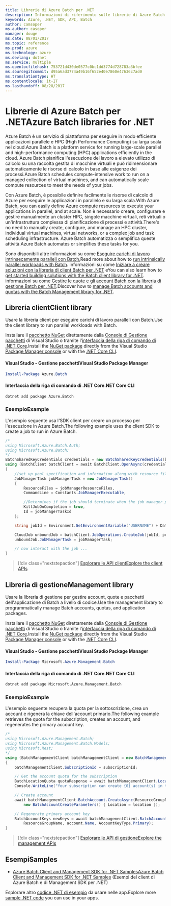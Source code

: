 ```yaml
---
title: Librerie di Azure Batch per .NET
description: Informazioni di riferimento sulle librerie di Azure Batch per .NET
keywords: Azure, .NET, SDK, API, Batch
author: camsoper
ms.author: casoper
manager: douge
ms.date: 08/01/2017
ms.topic: reference
ms.prod: azure
ms.technology: azure
ms.devlang: dotnet
ms.service: multiple
ms.openlocfilehash: 753721d430de0577c0bc1dd3774d728783a3bfee
ms.sourcegitcommit: d95a6ad3774a49b16f652e40e7860e47636c7ad0
ms.translationtype: HT
ms.contentlocale: it-IT
ms.lasthandoff: 08/28/2017
---
```

# <a name="azure-batch-libraries-for-net"></a><span data-ttu-id="3a737-104">Librerie di Azure Batch per .NET</span><span class="sxs-lookup"><span data-stu-id="3a737-104">Azure Batch libraries for .NET</span></span>

<span data-ttu-id="3a737-105">Azure Batch è un servizio di piattaforma per eseguire in modo efficiente applicazioni parallele e HPC (High Performance Computing) su larga scala nel cloud.</span><span class="sxs-lookup"><span data-stu-id="3a737-105">Azure Batch is a platform service for running large-scale parallel and high-performance computing (HPC) applications efficiently in the cloud.</span></span> <span data-ttu-id="3a737-106">Azure Batch pianifica l'esecuzione del lavoro a elevato utilizzo di calcolo su una raccolta gestita di macchine virtuali e può ridimensionare automaticamente le risorse di calcolo in base alle esigenze dei processi.</span><span class="sxs-lookup"><span data-stu-id="3a737-106">Azure Batch schedules compute-intensive work to run on a managed collection of virtual machines, and can automatically scale compute resources to meet the needs of your jobs.</span></span>

<span data-ttu-id="3a737-107">Con Azure Batch, è possibile definire facilmente le risorse di calcolo di Azure per eseguire le applicazioni in parallelo e su larga scala.</span><span class="sxs-lookup"><span data-stu-id="3a737-107">With Azure Batch, you can easily define Azure compute resources to execute your applications in parallel, and at scale.</span></span> <span data-ttu-id="3a737-108">Non è necessario creare, configurare e gestire manualmente un cluster HPC, singole macchine virtuali, reti virtuali o un'infrastruttura complessa di pianificazione di processi e attività.</span><span class="sxs-lookup"><span data-stu-id="3a737-108">There's no need to manually create, configure, and manage an HPC cluster, individual virtual machines, virtual networks, or a complex job and task scheduling infrastructure.</span></span> <span data-ttu-id="3a737-109">Azure Batch automatizza o semplifica queste attività.</span><span class="sxs-lookup"><span data-stu-id="3a737-109">Azure Batch automates or simplifies these tasks for you.</span></span>

<span data-ttu-id="3a737-110">Sono disponibili altre informazioni su come [Eseguire carichi di lavoro intrinsecamente paralleli con Batch](/azure/batch/batch-technical-overview),</span><span class="sxs-lookup"><span data-stu-id="3a737-110">Read more about how to [run intrinsically parallel workloads with Batch](/azure/batch/batch-technical-overview).</span></span> <span data-ttu-id="3a737-111">informazioni su come [Iniziare a creare soluzioni con la libreria di client Batch per .NET](/azure/batch/batch-dotnet-get-started) e</span><span class="sxs-lookup"><span data-stu-id="3a737-111">You can also learn how to [get started building solutions with the Batch client library for .NET](/azure/batch/batch-dotnet-get-started).</span></span> <span data-ttu-id="3a737-112">informazioni su come [Gestire le quote e gli account Batch con la libreria di gestione Batch per .NET](/azure/batch/batch-management-dotnet).</span><span class="sxs-lookup"><span data-stu-id="3a737-112">Discover how to [manage Batch accounts and quotas with the Batch Management library for .NET](/azure/batch/batch-management-dotnet).</span></span>

## <a name="client-library"></a><span data-ttu-id="3a737-113">Libreria client</span><span class="sxs-lookup"><span data-stu-id="3a737-113">Client library</span></span>

<span data-ttu-id="3a737-114">Usare la libreria client per eseguire carichi di lavoro paralleli con Batch.</span><span class="sxs-lookup"><span data-stu-id="3a737-114">Use the client library to run parallel workloads with Batch.</span></span>

<span data-ttu-id="3a737-115">Installare il [pacchetto NuGet](https://www.nuget.org/packages/Azure.Batch) direttamente dalla [Console di Gestione pacchetti][PackageManager] di Visual Studio o tramite l'[interfaccia della riga di comando di .NET Core][DotNetCLI].</span><span class="sxs-lookup"><span data-stu-id="3a737-115">Install the [NuGet package](https://www.nuget.org/packages/Azure.Batch) directly from the Visual Studio [Package Manager console][PackageManager] or with the [.NET Core CLI][DotNetCLI].</span></span>

#### <a name="visual-studio-package-manager"></a><span data-ttu-id="3a737-116">Visual Studio - Gestione pacchetti</span><span class="sxs-lookup"><span data-stu-id="3a737-116">Visual Studio Package Manager</span></span>

```powershell
Install-Package Azure.Batch
```

#### <a name="net-core-cli"></a><span data-ttu-id="3a737-117">Interfaccia della riga di comando di .NET Core</span><span class="sxs-lookup"><span data-stu-id="3a737-117">.NET Core CLI</span></span>

```bash
dotnet add package Azure.Batch
```

### <a name="example"></a><span data-ttu-id="3a737-118">Esempio</span><span class="sxs-lookup"><span data-stu-id="3a737-118">Example</span></span>

<span data-ttu-id="3a737-119">L'esempio seguente usa l'SDK client per creare un processo per l'esecuzione in Azure Batch.</span><span class="sxs-lookup"><span data-stu-id="3a737-119">The following example uses the client SDK to create a job to run in Azure Batch.</span></span>

```csharp
/*
using Microsoft.Azure.Batch.Auth;
using Microsoft.Azure.Batch;
*/
BatchSharedKeyCredentials credentials = new BatchSharedKeyCredentials(batchUrl, accountName, accountKey);
using (BatchClient batchClient = await BatchClient.OpenAsync(credentials))
{
    //set up pool specification and information along with resource files here
    JobManagerTask jobManagerTask = new JobManagerTask()
    {
        ResourceFiles = jobManagerResourceFiles,
        CommandLine = Constants.JobManagerExecutable,

        //Determines if the job should terminate when the job manager process exits.
        KillJobOnCompletion = true,
        Id = jobManagerTaskId
    };

    string jobId = Environment.GetEnvironmentVariable("USERNAME") + DateTime.UtcNow.ToString("yyyyMMdd-HHmmss");

    CloudJob unboundJob = batchClient.JobOperations.CreateJob(jobId, poolInformation);
    unboundJob.JobManagerTask = jobManagerTask;

    // now interact with the job ...
}
```

> [!div class="nextstepaction"]
> [<span data-ttu-id="3a737-120">Esplorare le API client</span><span class="sxs-lookup"><span data-stu-id="3a737-120">Explore the client APIs</span></span>](/dotnet/api/overview/azure/batch/client)

## <a name="management-library"></a><span data-ttu-id="3a737-121">Libreria di gestione</span><span class="sxs-lookup"><span data-stu-id="3a737-121">Management library</span></span>

<span data-ttu-id="3a737-122">Usare la libreria di gestione per gestire account, quote e pacchetti dell'applicazione di Batch a livello di codice.</span><span class="sxs-lookup"><span data-stu-id="3a737-122">Use the management library to programmatically manage Batch accounts, quotas, and application packages.</span></span>

<span data-ttu-id="3a737-123">Installare il [pacchetto NuGet](https://www.nuget.org/packages/Microsoft.Azure.Management.Batch) direttamente dalla [Console di Gestione pacchetti][PackageManager] di Visual Studio o tramite l'[interfaccia della riga di comando di .NET Core][DotNetCLI].</span><span class="sxs-lookup"><span data-stu-id="3a737-123">Install the [NuGet package](https://www.nuget.org/packages/Microsoft.Azure.Management.Batch) directly from the Visual Studio [Package Manager console][PackageManager] or with the [.NET Core CLI][DotNetCLI].</span></span>

#### <a name="visual-studio-package-manager"></a><span data-ttu-id="3a737-124">Visual Studio - Gestione pacchetti</span><span class="sxs-lookup"><span data-stu-id="3a737-124">Visual Studio Package Manager</span></span>

```powershell
Install-Package Microsoft.Azure.Management.Batch
```

#### <a name="net-core-cli"></a><span data-ttu-id="3a737-125">Interfaccia della riga di comando di .NET Core</span><span class="sxs-lookup"><span data-stu-id="3a737-125">.NET Core CLI</span></span>

```bash
dotnet add package Microsoft.Azure.Management.Batch
```

### <a name="example"></a><span data-ttu-id="3a737-126">Esempio</span><span class="sxs-lookup"><span data-stu-id="3a737-126">Example</span></span>

<span data-ttu-id="3a737-127">L'esempio seguente recupera la quota per la sottoscrizione, crea un account e rigenera la chiave dell'account primario.</span><span class="sxs-lookup"><span data-stu-id="3a737-127">The following example retrieves the quota for the subscription, creates an account, and regenerates the primary account key.</span></span>

```csharp
/*
using Microsoft.Azure.Management.Batch;
using Microsoft.Azure.Management.Batch.Models;
using Microsoft.Rest;
*/
using (BatchManagementClient batchManagementClient = new BatchManagementClient(new TokenCredentials(accessToken)))
{
    batchManagementClient.SubscriptionId = subscriptionId;

    // Get the account quota for the subscription
    BatchLocationQuota quotaResponse = await batchManagementClient.Location.GetQuotasAsync(location);
    Console.WriteLine("Your subscription can create {0} account(s) in the {1} region.", quotaResponse.AccountQuota, location);

    // Create account
    await batchManagementClient.BatchAccount.CreateAsync(ResourceGroupName, accountName, 
        new BatchAccountCreateParameters() { Location = location });

    // Regenerate primary account key
    BatchAccountKeys newKeys = await batchManagementClient.BatchAccount.RegenerateKeyAsync(
        ResourceGroupName, account.Name, AccountKeyType.Primary);
}
```

> [!div class="nextstepaction"]
> [<span data-ttu-id="3a737-128">Esplorare le API di gestione</span><span class="sxs-lookup"><span data-stu-id="3a737-128">Explore the management APIs</span></span>](/dotnet/api/overview/azure/batch/management)

## <a name="samples"></a><span data-ttu-id="3a737-129">Esempi</span><span class="sxs-lookup"><span data-stu-id="3a737-129">Samples</span></span>

* [<span data-ttu-id="3a737-130">Azure Batch Client and Management SDK for .NET Samples</span><span class="sxs-lookup"><span data-stu-id="3a737-130">Azure Batch Client and Management SDK for .NET Samples</span></span>](https://github.com/Azure/azure-batch-samples/tree/master/CSharp) (Esempi del client di Azure Batch e di Management SDK per .NET)

<span data-ttu-id="3a737-131">Esplorare altro [codice .NET di esempio](https://azure.microsoft.com/resources/samples/?platform=dotnet) da usare nelle app.</span><span class="sxs-lookup"><span data-stu-id="3a737-131">Explore more [sample .NET code](https://azure.microsoft.com/resources/samples/?platform=dotnet) you can use in your apps.</span></span>

[PackageManager]: https://docs.microsoft.com/nuget/tools/package-manager-console
[DotNetCLI]: https://docs.microsoft.com/dotnet/core/tools/dotnet-add-package
